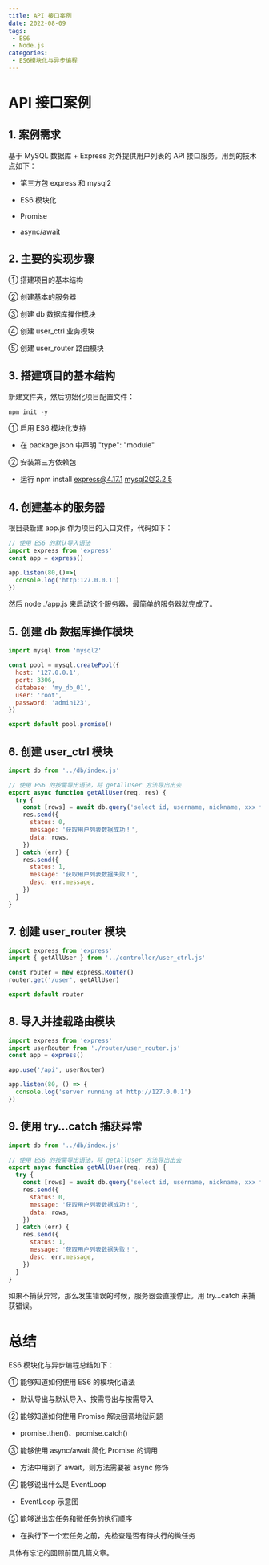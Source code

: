 ```yaml
---
title: API 接口案例
date: 2022-08-09
tags:
 - ES6
 - Node.js
categories: 
 - ES6模块化与异步编程
---
```


# API 接口案例

## **1. 案例需求**

基于 MySQL 数据库 + Express 对外提供用户列表的 API 接口服务。用到的技术点如下：

- 第三方包 express 和 mysql2

- ES6 模块化

- Promise

- async/await

  

## **2. 主要的实现步骤**

① 搭建项目的基本结构

② 创建基本的服务器

③ 创建 db 数据库操作模块

④ 创建 user_ctrl 业务模块

⑤ 创建 user_router 路由模块



## **3. 搭建项目的基本结构**

新建文件夹，然后初始化项目配置文件：

```js
npm init -y
```

① 启用 ES6 模块化支持

- 在 package.json 中声明 "type": "module"

② 安装第三方依赖包

- 运行 npm install express@4.17.1 mysql2@2.2.5 



## **4. 创建基本的服务器**

根目录新建 app.js 作为项目的入口文件，代码如下：

```js
// 使用 ES6 的默认导入语法
import express from 'express'
const app = express()

app.listen(80,()=>{
  console.log('http:127.0.0.1')
})
```

然后 node ./app.js  来启动这个服务器，最简单的服务器就完成了。



## **5. 创建 db 数据库操作模块**

```js
import mysql from 'mysql2'

const pool = mysql.createPool({
  host: '127.0.0.1',
  port: 3306,
  database: 'my_db_01',
  user: 'root',
  password: 'admin123',
})

export default pool.promise()

```

## **6. 创建 user_ctrl 模块**

```js
import db from '../db/index.js'

// 使用 ES6 的按需导出语法，将 getAllUser 方法导出出去
export async function getAllUser(req, res) {
  try {
    const [rows] = await db.query('select id, username, nickname, xxx from ev_users')
    res.send({
      status: 0,
      message: '获取用户列表数据成功！',
      data: rows,
    })
  } catch (err) {
    res.send({
      status: 1,
      message: '获取用户列表数据失败！',
      desc: err.message,
    })
  }
}

```

## **7. 创建 user_router 模块**

```js
import express from 'express'
import { getAllUser } from '../controller/user_ctrl.js'

const router = new express.Router()
router.get('/user', getAllUser)

export default router

```

## **8. 导入并挂载路由模块**

```js
import express from 'express'
import userRouter from './router/user_router.js'
const app = express()

app.use('/api', userRouter)

app.listen(80, () => {
  console.log('server running at http://127.0.0.1')
})

```

## **9. 使用 try…catch 捕获异常**

```js
import db from '../db/index.js'

// 使用 ES6 的按需导出语法，将 getAllUser 方法导出出去
export async function getAllUser(req, res) {
  try {
    const [rows] = await db.query('select id, username, nickname, xxx from ev_users')
    res.send({
      status: 0,
      message: '获取用户列表数据成功！',
      data: rows,
    })
  } catch (err) {
    res.send({
      status: 1,
      message: '获取用户列表数据失败！',
      desc: err.message,
    })
  }
}

```

如果不捕获异常，那么发生错误的时候，服务器会直接停止。用 try…catch 来捕获错误。



# 总结

ES6 模块化与异步编程总结如下：

① 能够知道如何使用 ES6 的模块化语法

- 默认导出与默认导入、按需导出与按需导入

② 能够知道如何使用 Promise 解决回调地狱问题

- promise.then()、promise.catch()

③ 能够使用 async/await 简化 Promise 的调用

- 方法中用到了 await，则方法需要被 async 修饰

④ 能够说出什么是 EventLoop

- EventLoop 示意图

⑤ 能够说出宏任务和微任务的执行顺序

- 在执行下一个宏任务之前，先检查是否有待执行的微任务

具体有忘记的回顾前面几篇文章。